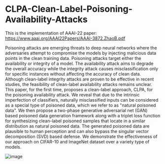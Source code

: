 # CLPA-Clean-Label-Poisoning-Availability-Attacks
This is the implementation of AAAI-22 paper: https://www.aaai.org/AAAI22Papers/AAAI-3872.ZhaoB.pdf


Poisoning attacks are emerging threats to deep neural networks where the adversaries attempt to compromise the models by injecting malicious data points in the clean training data. Poisoning attacks target either the availability or integrity of a model. The availability attack aims to degrade the overall accuracy while the integrity attack causes misclassification only for specific instances without affecting the accuracy of clean data. Although clean-label integrity attacks are proven to be effective in recent studies, the feasibility of clean-label availability attacks remains unclear. This paper, for the first time, proposes a clean-label approach, CLPA, for the poisoning availability attack. We reveal that due to the intrinsic imperfection of classifiers, naturally misclassified inputs can be considered as a special type of poisoned data, which we refer to as "natural poisoned data". We then propose a two-phase generative adversarial net (GAN) based poisoned data generation framework along with a triplet loss function for synthesizing clean-label poisoned samples that locate in a similar distribution as natural poisoned data. The generated poisoned data are plausible to human perception and can also bypass the singular vector decomposition (SVD) based defense. We demonstrate the effectiveness of our approach on CIFAR-10 and ImageNet dataset over a variety type of models.

![image](https://user-images.githubusercontent.com/36553004/157361659-0dda060d-5b6e-4e10-a239-0f45c8f3c49f.png)

